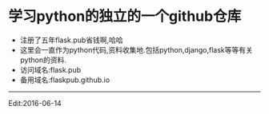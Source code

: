 # 学习python的独立的一个github仓库 #

- 注册了五年flask.pub省钱啊,哈哈
- 这里会一直作为python代码,资料收集地.包括python,django,flask等等有关python的资料.
- 访问域名:flask.pub 
- 备用域名:flaskpub.github.io



----------
Edit:2016-06-14